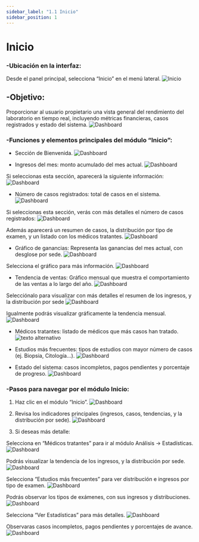 ```yaml
---
sidebar_label: "1.1 Inicio"
sidebar_position: 1
---
```


# Inicio

### -Ubicación en la interfaz: 
Desde el panel principal, selecciona “Inicio” en el menú lateral.
![Inicio](/img/img_solhub/exp.pro.1.1.inicio/1.webp)

## -Objetivo: 
Proporcionar al usuario propietario una vista general del rendimiento del laboratorio en tiempo real, incluyendo métricas financieras, casos registrados y estado del sistema.
![Dashboard](/img/img_solhub/exp.pro.1.1.inicio/0.webp)


### -Funciones y elementos principales del módulo “Inicio”:

- Sección de Bienvenida.
![Dashboard](/img/img_solhub/exp.pro.1.1.inicio/2.webp)

- Ingresos del mes: monto acumulado del mes actual.
![Dashboard](/img/img_solhub/exp.pro.1.1.inicio/3.webp)

Si seleccionas esta sección, aparecerá la siguiente información:
![Dashboard](/img/img_solhub/exp.pro.1.1.inicio/4.webp)

- Número de casos registrados: total de casos en el sistema.
![Dashboard](/img/img_solhub/exp.pro.1.1.inicio/5.webp)

Si seleccionas esta sección, verás con más detalles el número de casos registrados:
![Dashboard](/img/img_solhub/exp.pro.1.1.inicio/6.webp)

Además aparecerá un resumen de casos, la distribución por tipo de examen, y un listado con los médicos tratantes.
![Dashboard](/img/img_solhub/exp.pro.1.1.inicio/7.webp)

- Gráfico de ganancias: Representa las ganancias del mes actual, con desglose por sede.
![Dashboard](/img/img_solhub/exp.pro.1.1.inicio/8.webp)

Selecciona el gráfico para más información.
![Dashboard](/img/img_solhub/exp.pro.1.1.inicio/9.webp)

- Tendencia de ventas: Gráfico mensual que muestra el comportamiento de las ventas a lo largo del año.
![Dashboard](/img/img_solhub/exp.pro.1.1.inicio/10.webp)

Selecciónalo para visualizar con más detalles el resumen de los ingresos, y la distribución por sede
![Dashboard](/img/img_solhub/exp.pro.1.1.inicio/11.webp)

Igualmente podrás visualizar gráficamente la tendencia mensual.
![Dashboard](/img/img_solhub/exp.pro.1.1.inicio/11.1.webp)

- Médicos tratantes: listado de médicos que más casos han tratado.
![texto alternativo](/img/img_solhub/exp.pro.1.1.inicio/12.webp)

- Estudios más frecuentes: tipos de estudios con mayor número de casos (ej. Biopsia, Citología...).
![Dashboard](/img/img_solhub/exp.pro.1.1.inicio/13.webp)

- Estado del sistema: casos incompletos, pagos pendientes y porcentaje de progreso.
![Dashboard](/img/img_solhub/exp.pro.1.1.inicio/13.1.webp)
 

### -Pasos para navegar por el módulo Inicio:
 
1. Haz clic en el módulo “Inicio”.
![Dashboard](/img/img_solhub/exp.pro.1.1.inicio/14.webp)

2. Revisa los indicadores principales (ingresos, casos, tendencias, y la distribución por sede).
![Dashboard](/img/img_solhub/exp.pro.1.1.inicio/15.webp)

3. Si deseas más detalle: 

Selecciona en “Médicos tratantes” para ir al módulo Análisis → Estadísticas.
![Dashboard](/img/img_solhub/exp.pro.1.1.inicio/16.webp)

Podrás visualizar la tendencia de los ingresos, y la distribución por sede.
![Dashboard](/img/img_solhub/exp.pro.1.1.inicio/17.webp)

Selecciona “Estudios más frecuentes” para ver distribución e ingresos por tipo de examen.
![Dashboard](/img/img_solhub/exp.pro.1.1.inicio/18.webp)

Podrás observar los tipos de exámenes, con sus ingresos y distribuciones.
![Dashboard](/img/img_solhub/exp.pro.1.1.inicio/19.webp)

Selecciona “Ver Estadísticas” para más detalles.
![Dashboard](/img/img_solhub/exp.pro.1.1.inicio/20.webp)

Observaras casos incompletos, pagos pendientes y porcentajes de avance.
![Dashboard](/img/img_solhub/exp.pro.1.1.inicio/21.webp)